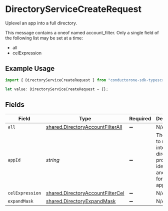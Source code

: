# DirectoryServiceCreateRequest

Uplevel an app into a full directory.

This message contains a oneof named account_filter. Only a single field of the following list may be set at a time:
  - all
  - celExpression


## Example Usage

```typescript
import { DirectoryServiceCreateRequest } from "conductorone-sdk-typescript/sdk/models/shared";

let value: DirectoryServiceCreateRequest = {};
```

## Fields

| Field                                                                                       | Type                                                                                        | Required                                                                                    | Description                                                                                 |
| ------------------------------------------------------------------------------------------- | ------------------------------------------------------------------------------------------- | ------------------------------------------------------------------------------------------- | ------------------------------------------------------------------------------------------- |
| `all`                                                                                       | [shared.DirectoryAccountFilterAll](../../../sdk/models/shared/directoryaccountfilterall.md) | :heavy_minus_sign:                                                                          | N/A                                                                                         |
| `appId`                                                                                     | *string*                                                                                    | :heavy_minus_sign:                                                                          | The AppID to make into a directory, providing identities and more for the C1 app.           |
| `celExpression`                                                                             | [shared.DirectoryAccountFilterCel](../../../sdk/models/shared/directoryaccountfiltercel.md) | :heavy_minus_sign:                                                                          | N/A                                                                                         |
| `expandMask`                                                                                | [shared.DirectoryExpandMask](../../../sdk/models/shared/directoryexpandmask.md)             | :heavy_minus_sign:                                                                          | N/A                                                                                         |